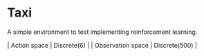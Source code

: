 # Taxi 

A simple environment to test implementing reinforcement learning.

| Action space | Discrete(6) |
| Observation space | Discrete(500) |

